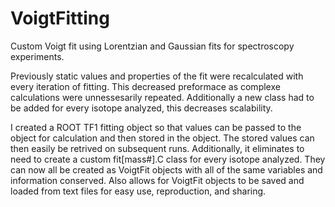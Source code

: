 # VoigtFitting
Custom Voigt fit using Lorentzian and Gaussian fits for spectroscopy experiments.


Previously static values and properties of the fit were recalculated with every iteration of fitting. This decreased preformace as complexe calculations were unnessesarily repeated.
Additionally a new class had to be added for every isotope analyzed, this decreases scalability.


I created a ROOT TF1 fitting object so that values can be passed to the object for calculation and then stored in the object. The stored values can then easily be retrived on subsequent runs.
Additionally, it eliminates to need to create a custom fit[mass#].C class for every isotope analyzed. They can now all be created as VoigtFit objects with all of the same variables and information conserved.
Also allows for VoigtFit objects to be saved and loaded from text files for easy use, reproduction, and sharing.
